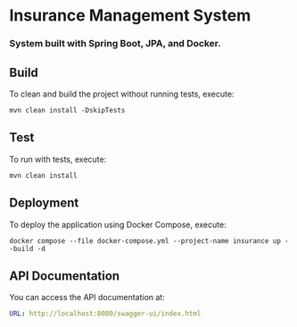 # Insurance Management System

### System built with Spring Boot, JPA, and Docker.

## Build

To clean and build the project without running tests, execute:

```shell
mvn clean install -DskipTests
```

## Test

To run with tests, execute:

```shell
mvn clean install
```

## Deployment

To deploy the application using Docker Compose, execute:

```shell
docker compose --file docker-compose.yml --project-name insurance up --build -d
```

## API Documentation

You can access the API documentation at:

```yaml
URL: http://localhost:8080/swagger-ui/index.html
```